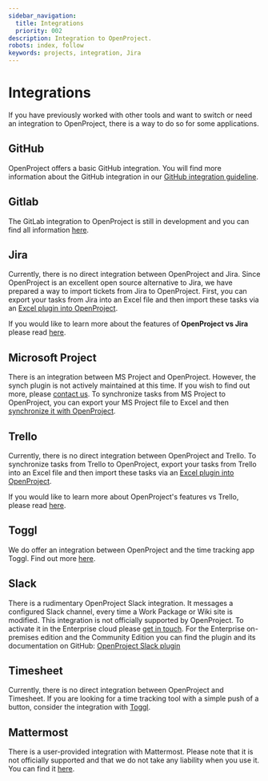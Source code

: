 ```yaml
---
sidebar_navigation:
  title: Integrations
  priority: 002
description: Integration to OpenProject.
robots: index, follow
keywords: projects, integration, Jira
---
```

# Integrations

If you have previously worked with other tools and want to switch or need an integration to OpenProject, there is a way to do so for some applications.

## GitHub

OpenProject offers a basic GitHub integration. You will find more information about the GitHub integration in our [GitHub integration guideline](../../system-admin-guide/github-integration/).

## Gitlab

The GitLab integration to OpenProject is still in development and you can find all information [here](https://gitlab.com/gitlab-org/gitlab/-/issues/15847).


## Jira

Currently, there is no direct integration between OpenProject and Jira. Since OpenProject is an excellent open source alternative to Jira, we have prepared a way to import tickets from Jira to OpenProject. First, you can export your tasks from Jira into an Excel file and then import these tasks via an [Excel plugin into OpenProject](./excel-synchronization).

If you would like to learn more about the features of **OpenProject vs Jira** please read [here](https://www.openproject.org/jira-alternative/).

## Microsoft Project

There is an integration between MS Project and OpenProject. However, the synch plugin is not actively maintained at this time. If you wish to find out more, please [contact us](https://www.openproject.org/contact-us/).
To synchronize tasks from MS Project to OpenProject, you can export your MS Project file to Excel and then [synchronize it with OpenProject]( ./excel-synchronization).

## Trello

Currently, there is no direct integration between OpenProject and Trello. To synchronize tasks from Trello to OpenProject, export your tasks from Trello into an Excel file and then import these tasks via an [Excel plugin into OpenProject](./excel-synchronization).

If you would like to learn more about OpenProject's features vs Trello, please read [here](https://www.openproject.org/trello-alternative/).

## Toggl

We do offer an integration between OpenProject and the time tracking app Toggl. Find out more [here](../time-and-costs/time-tracking/toggl-integration/).

## Slack

There is a rudimentary OpenProject Slack integration. It messages a configured Slack channel, every time a Work Package or Wiki site is modified. This integration is not officially supported by OpenProject.
To activate it in the Enterprise cloud please [get in touch](https://www.openproject.org/contact-us/). For the Enterprise on-premises edition and the Community Edition you can find the plugin and its documentation on GitHub: [OpenProject Slack plugin](https://github.com/opf/openproject-slack#openproject-slack-plugin) 

## Timesheet
Currently, there is no direct integration between OpenProject and Timesheet. If you are looking for a time tracking tool with a simple push of a button, consider the integration with [Toggl](../time-and-costs/time-tracking/toggl-integration/).

## Mattermost

There is a user-provided integration with Mattermost. Please note that it is not officially supported and that we do not take any liability when you use it. You can find it [here](https://github.com/girish17/op-mattermost).